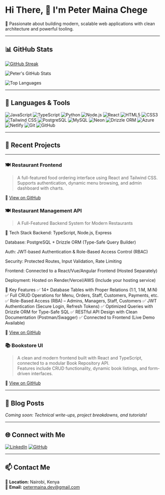 # Hi There, 👋 I'm Peter Maina Chege

🚀 Passionate about building modern, scalable web applications with clean architecture and powerful tooling.

---

## 📊 GitHub Stats

<!-- GitHub Contribution Streak -->
[![GitHub Streak](https://streak-stats.demolab.com?user=CodeWithMaina&theme=dark&hide_border=true)](https://git.io/streak-stats)

<!-- GitHub Summary Stats -->
![Peter's GitHub Stats](https://github-readme-stats.vercel.app/api?username=CodeWithMaina&show_icons=true&theme=dark&hide_border=true)

<!-- Most Used Languages -->
![Top Languages](https://github-readme-stats.vercel.app/api/top-langs/?username=CodeWithMaina&layout=compact&theme=dark&hide_border=true)

---

## 🧰 Languages & Tools

![JavaScript](https://img.shields.io/badge/-JavaScript-F7DF1E?style=for-the-badge&logo=javascript&logoColor=black)
![TypeScript](https://img.shields.io/badge/-TypeScript-007ACC?style=for-the-badge&logo=typescript&logoColor=white)
![Python](https://img.shields.io/badge/-Python-3776AB?style=for-the-badge&logo=python&logoColor=white)
![Node.js](https://img.shields.io/badge/-Node.js-339933?style=for-the-badge&logo=node.js&logoColor=white)
![React](https://img.shields.io/badge/-React-61DAFB?style=for-the-badge&logo=react&logoColor=black)
![HTML5](https://img.shields.io/badge/-HTML5-E34F26?style=for-the-badge&logo=html5&logoColor=white)
![CSS3](https://img.shields.io/badge/-CSS3-1572B6?style=for-the-badge&logo=css3&logoColor=white)
![Tailwind CSS](https://img.shields.io/badge/-TailwindCSS-06B6D4?style=for-the-badge&logo=tailwindcss&logoColor=white)
![PostgreSQL](https://img.shields.io/badge/-PostgreSQL-4169E1?style=for-the-badge&logo=postgresql&logoColor=white)
![MySQL](https://img.shields.io/badge/-MySQL-4479A1?style=for-the-badge&logo=mysql&logoColor=white)
![Neon](https://img.shields.io/badge/-Neon-000000?style=for-the-badge&logo=neon&logoColor=white)
![Drizzle ORM](https://img.shields.io/badge/-Drizzle%20ORM-000?style=for-the-badge&logoColor=white)
![Azure](https://img.shields.io/badge/-Azure-0078D4?style=for-the-badge&logo=microsoftazure&logoColor=white)
![Netlify](https://img.shields.io/badge/-Netlify-00C7B7?style=for-the-badge&logo=netlify&logoColor=white)
![Git](https://img.shields.io/badge/-Git-F05032?style=for-the-badge&logo=git&logoColor=white)
![GitHub](https://img.shields.io/badge/-GitHub-181717?style=for-the-badge&logo=github&logoColor=white)

---

## 🚀 Recent Projects
---

### 🍽️ Restaurant Frontend
> A full-featured food ordering interface using React and Tailwind CSS.  
> Supports authentication, dynamic menu browsing, and admin dashboard with charts.

🔗 [View on GitHub](https://github.com/CodeWithMaina/Restaurant-Management-Fontend)

### 🍽️ Restaurant Management API
> A Full-Featured Backend System for Modern Restaurants

🔧 Tech Stack
Backend: TypeScript, Node.js, Express

Database: PostgreSQL + Drizzle ORM (Type-Safe Query Builder)

Auth: JWT-based Authentication & Role-Based Access Control (RBAC)

Security: Protected Routes, Input Validation, Rate Limiting

Frontend: Connected to a React/Vue/Angular Frontend (Hosted Separately)

Deployment: Hosted on Render/Vercel/AWS (Include your hosting service)

🚀 Key Features
✅ 14+ Database Tables with Proper Relations (1:1, 1:M, M:N)
✅ Full CRUD Operations for Menu, Orders, Staff, Customers, Payments, etc.
✅ Role-Based Access (RBA) – Admins, Managers, Staff, Customers
✅ JWT Authentication (Secure Login, Refresh Tokens)
✅ Optimized Queries with Drizzle ORM for Type-Safe SQL
✅ RESTful API Design with Clean Documentation (Postman/Swagger)
✅ Connected to Frontend (Live Demo Available)

🔗 [View on GitHub](https://github.com/CodeWithMaina/Restaurant-Management-API)

### 📚 Bookstore UI
> A clean and modern frontend built with React and TypeScript, connected to a modular Book Repository API.  
> Features include CRUD functionality, dynamic book listings, and form-driven interfaces.

🔗 [View on GitHub](https://github.com/CodeWithMaina/Book-Store-UI)


---

## 📰 Blog Posts

*Coming soon: Technical write-ups, project breakdowns, and tutorials!*

---

## 🌐 Connect with Me

[![LinkedIn](https://img.shields.io/badge/-LinkedIn-0077B5?style=for-the-badge&logo=linkedin&logoColor=white)](https://www.linkedin.com/in/peter-chege-803593349/)
[![GitHub](https://img.shields.io/badge/-GitHub-181717?style=for-the-badge&logo=github&logoColor=white)](https://github.com/CodeWithMaina)

---

## 📫 Contact Me

📍 **Location:** Nairobi, Kenya  
📧 **Email:** petermaina.dev@gmail.com